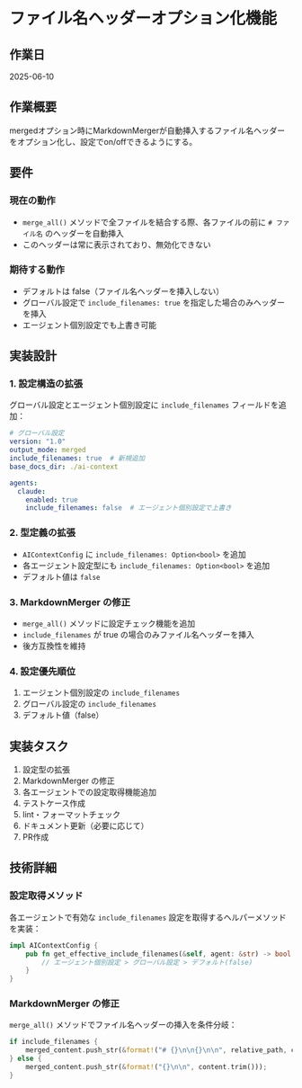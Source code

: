 # ファイル名ヘッダーオプション化機能

## 作業日
2025-06-10

## 作業概要
mergedオプション時にMarkdownMergerが自動挿入するファイル名ヘッダーをオプション化し、設定でon/offできるようにする。

## 要件

### 現在の動作
- `merge_all()` メソッドで全ファイルを結合する際、各ファイルの前に `# ファイル名` のヘッダーを自動挿入
- このヘッダーは常に表示されており、無効化できない

### 期待する動作
- デフォルトは false（ファイル名ヘッダーを挿入しない）
- グローバル設定で `include_filenames: true` を指定した場合のみヘッダーを挿入
- エージェント個別設定でも上書き可能

## 実装設計

### 1. 設定構造の拡張
グローバル設定とエージェント個別設定に `include_filenames` フィールドを追加：

```yaml
# グローバル設定
version: "1.0"
output_mode: merged
include_filenames: true  # 新規追加
base_docs_dir: ./ai-context

agents:
  claude:
    enabled: true
    include_filenames: false  # エージェント個別設定で上書き
```

### 2. 型定義の拡張
- `AIContextConfig` に `include_filenames: Option<bool>` を追加
- 各エージェント設定型にも `include_filenames: Option<bool>` を追加
- デフォルト値は `false`

### 3. MarkdownMerger の修正
- `merge_all()` メソッドに設定チェック機能を追加
- `include_filenames` が true の場合のみファイル名ヘッダーを挿入
- 後方互換性を維持

### 4. 設定優先順位
1. エージェント個別設定の `include_filenames`
2. グローバル設定の `include_filenames`  
3. デフォルト値（false）

## 実装タスク
1. 設定型の拡張
2. MarkdownMerger の修正
3. 各エージェントでの設定取得機能追加
4. テストケース作成
5. lint・フォーマットチェック
6. ドキュメント更新（必要に応じて）
7. PR作成

## 技術詳細

### 設定取得メソッド
各エージェントで有効な `include_filenames` 設定を取得するヘルパーメソッドを実装：

```rust
impl AIContextConfig {
    pub fn get_effective_include_filenames(&self, agent: &str) -> bool {
        // エージェント個別設定 > グローバル設定 > デフォルト(false)
    }
}
```

### MarkdownMerger の修正
`merge_all()` メソッドでファイル名ヘッダーの挿入を条件分岐：

```rust
if include_filenames {
    merged_content.push_str(&format!("# {}\n\n{}\n\n", relative_path, content.trim()));
} else {
    merged_content.push_str(&format!("{}\n\n", content.trim()));
}
```